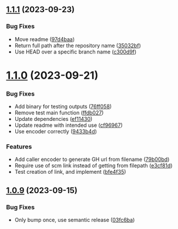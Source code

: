 ## [1.1.1](https://github.com/PossibleLlama/golang-helpers/compare/v1.1.0...v1.1.1) (2023-09-23)


### Bug Fixes

* Move readme ([97d4baa](https://github.com/PossibleLlama/golang-helpers/commit/97d4baa2c8bcd007b32a58fe6f7227794e9ba1ee))
* Return full path after the repository name ([35032bf](https://github.com/PossibleLlama/golang-helpers/commit/35032bf802997d673b4798e186c5cb5abcf2eb7c))
* Use HEAD over a specific branch name ([c300d9f](https://github.com/PossibleLlama/golang-helpers/commit/c300d9f8e91a0051b63947958d6ea24d6600224d))

# [1.1.0](https://github.com/PossibleLlama/golang-helpers/compare/v1.0.9...v1.1.0) (2023-09-21)


### Bug Fixes

* Add binary for testing outputs ([76ff058](https://github.com/PossibleLlama/golang-helpers/commit/76ff058e37906c62a02d9e20722ff03ebba04976))
* Remove test main function ([ffdb027](https://github.com/PossibleLlama/golang-helpers/commit/ffdb027ae258c5c8c28aabf3284d346828651bad))
* Update dependencies ([ef11430](https://github.com/PossibleLlama/golang-helpers/commit/ef114308270fc730c6aeb061cdec8125775eaef8))
* Update readme with intended use ([cf96967](https://github.com/PossibleLlama/golang-helpers/commit/cf96967bceb53711f114fde4881ec65d817e1468))
* Use encoder correctly ([9433b4d](https://github.com/PossibleLlama/golang-helpers/commit/9433b4da80dd000b43a2147c52626cd9d28139ef))


### Features

* Add caller encoder to generate GH url from filename ([79b00bd](https://github.com/PossibleLlama/golang-helpers/commit/79b00bd6045077e65f57a9f4a7c08c1c46bbb9b5))
* Require use of scm link instead of getting from filepath ([e3cf81d](https://github.com/PossibleLlama/golang-helpers/commit/e3cf81d7dcb55dde12336ca99b3ef6cb5c70c1d2))
* Test creation of link, and implement ([bfe4f35](https://github.com/PossibleLlama/golang-helpers/commit/bfe4f35406769dadfeba37810f9ae54d432bbf51))

## [1.0.9](https://github.com/PossibleLlama/golang-helpers/compare/v1.0.8...v1.0.9) (2023-09-15)


### Bug Fixes

* Only bump once, use semantic release ([03fc6ba](https://github.com/PossibleLlama/golang-helpers/commit/03fc6bafe38f8cd2ac690daa4cd36f1350eb8da3))
